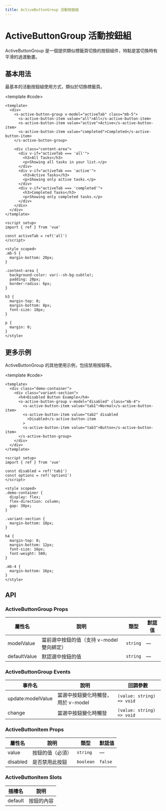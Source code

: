 ```yaml
---
title: ActiveButtonGroup 活動按鈕組
---
```


# ActiveButtonGroup 活動按鈕組

ActiveButtonGroup 是一個提供類似標籤頁切換的按鈕組件，特點是當切換時有平滑的過渡動畫。

## 基本用法

最基本的活動按鈕組使用方式，類似於切換標籤頁。

<Demo>
  <BasicDemo />
  
  <template #code>

```vue
<template>
  <div>
    <s-active-button-group v-model="activeTab" class="mb-5">
      <s-active-button-item value="all">All</s-active-button-item>
      <s-active-button-item value="active">Active</s-active-button-item>
      <s-active-button-item value="completed">Completed</s-active-button-item>
    </s-active-button-group>

    <div class="content-area">
      <div v-if="activeTab === 'all'">
        <h3>All Tasks</h3>
        <p>Showing all tasks in your list.</p>
      </div>
      <div v-if="activeTab === 'active'">
        <h3>Active Tasks</h3>
        <p>Showing only active tasks.</p>
      </div>
      <div v-if="activeTab === 'completed'">
        <h3>Completed Tasks</h3>
        <p>Showing only completed tasks.</p>
      </div>
    </div>
  </div>
</template>

<script setup>
import { ref } from 'vue'

const activeTab = ref('all')
</script>

<style scoped>
.mb-5 {
  margin-bottom: 20px;
}

.content-area {
  background-color: var(--sh-bg-subtle);
  padding: 20px;
  border-radius: 6px;
}

h3 {
  margin-top: 0;
  margin-bottom: 8px;
  font-size: 18px;
}

p {
  margin: 0;
}
</style>
```

  </template>
</Demo>

## 更多示例

ActiveButtonGroup 的其他使用示例，包括禁用按鈕等。

<Demo>
  <VariantsDemo />
  
  <template #code>

```vue
<template>
  <div class="demo-container">
    <div class="variant-section">
      <h4>Disabled Button Example</h4>
      <s-active-button-group v-model="disabled" class="mb-4">
        <s-active-button-item value="tab1">Normal</s-active-button-item>
        <s-active-button-item value="tab2" disabled
          >Disabled</s-active-button-item
        >
        <s-active-button-item value="tab3">Button</s-active-button-item>
      </s-active-button-group>
    </div>
  </div>
</template>

<script setup>
import { ref } from 'vue'

const disabled = ref('tab1')
const options = ref('option1')
</script>

<style scoped>
.demo-container {
  display: flex;
  flex-direction: column;
  gap: 30px;
}

.variant-section {
  margin-bottom: 10px;
}

h4 {
  margin-top: 0;
  margin-bottom: 12px;
  font-size: 16px;
  font-weight: 500;
}

.mb-4 {
  margin-bottom: 16px;
}
</style>
```

  </template>
</Demo>

## API

### ActiveButtonGroup Props

| 屬性名       | 說明                                      | 類型     | 默認值 |
| ------------ | ----------------------------------------- | -------- | ------ |
| modelValue   | 當前選中按鈕的值（支持 v-model 雙向綁定） | `string` | —      |
| defaultValue | 默認選中按鈕的值                          | `string` | —      |

### ActiveButtonGroup Events

| 事件名            | 說明                               | 回調參數                  |
| ----------------- | ---------------------------------- | ------------------------- |
| update:modelValue | 當選中按鈕變化時觸發，用於 v-model | `(value: string) => void` |
| change            | 當選中按鈕變化時觸發               | `(value: string) => void` |

### ActiveButtonItem Props

| 屬性名   | 說明             | 類型      | 默認值  |
| -------- | ---------------- | --------- | ------- |
| value    | 按鈕的值（必須） | `string`  | —       |
| disabled | 是否禁用此按鈕   | `boolean` | `false` |

### ActiveButtonItem Slots

| 插槽名  | 說明       |
| ------- | ---------- |
| default | 按鈕的內容 |

<script setup>
import { SHConfigProvider } from '@/index'
import BasicDemo from '@/components/ActiveButtonGroup/demos/BasicDemo.vue'
import VariantsDemo from '@/components/ActiveButtonGroup/demos/VariantsDemo.vue'
</script>
